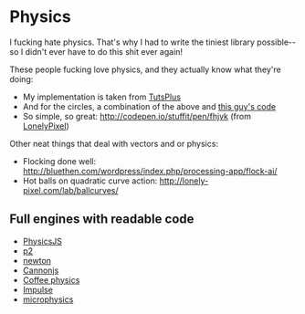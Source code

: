 # Physics

I fucking hate physics. That's why I had to write the tiniest library possible--so I didn't ever have to do this shit ever again!

These people fucking love physics, and they actually know what they're doing:
* My implementation is taken from [TutsPlus](http://gamedev.tutsplus.com/tutorials/implementation/create-custom-2d-physics-engine-aabb-circle-impulse-resolution)
* And for the circles, a combination of the above and [this guy's code](http://bluethen.com/wordpress/index.php/processing-app/do-you-like-balls/)
* So simple, so great: http://codepen.io/stuffit/pen/fhjvk (from [LonelyPixel](http://lonely-pixel.com/))

Other neat things that deal with vectors and or physics:
* Flocking done well: http://bluethen.com/wordpress/index.php/processing-app/flock-ai/
* Hot balls on quadratic curve action: http://lonely-pixel.com/lab/ballcurves/

## Full engines with readable code

* [PhysicsJS](https://github.com/wellcaffeinated/PhysicsJS)
* [p2](https://github.com/schteppe/p2.js)
* [newton](https://github.com/hunterloftis/newton)
* [Cannonjs](https://github.com/schteppe/cannon.js)
* [Coffee physics](https://github.com/soulwire/Coffee-Physics/blob/master/source/behaviour/Collision.coffee)
* [Impulse](https://github.com/dubrowgn/Impulse.js/blob/master/src/Shape2D.js)
* [microphysics](https://github.com/jeromeetienne/microphysics.js)